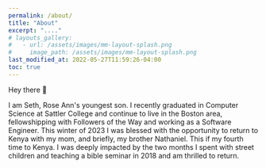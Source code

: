 ```yaml
---
permalink: /about/
title: "About"
excerpt: "...."
# layouts_gallery:
#   - url: /assets/images/mm-layout-splash.png
#     image_path: /assets/images/mm-layout-splash.png
last_modified_at: 2022-05-27T11:59:26-04:00
toc: true
---
```


Hey there 👋

I am Seth, Rose Ann's youngest son. I recently graduated in Computer Science at Sattler College and continue to live in the Boston area, fellowshipping with Followers of the Way and working as a Software Engineer. This winter of 2023 I was blessed with the opportunity to return to Kenya with my mom, and briefly, my brother Nathaniel. This if my fourth time to Kenya. I was deeply impacted by the two months I spent with street children and teaching a bible seminar in 2018 and am thrilled to return.